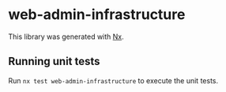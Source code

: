 # web-admin-infrastructure

This library was generated with [Nx](https://nx.dev).

## Running unit tests

Run `nx test web-admin-infrastructure` to execute the unit tests.
